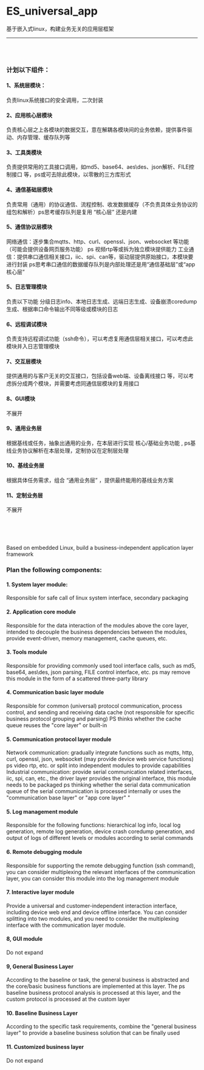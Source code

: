 # ES_universal_app

基于嵌入式linux，构建业务无关的应用层框架

***
<br><br>
### 计划以下组件：
#### 1、系统层模块：
负责linux系统接口的安全调用，二次封装 
<br>
#### 2、应用核心层模块
负责核心层之上各模块的数据交互，意在解耦各模块间的业务依赖，提供事件驱动、内存管理、缓存队列等
<br/>
#### 3、工具类模块
负责提供常用的工具接口调用，如md5、base64、aes\des、json解析、FILE控制接口  等，ps或可去除此模块，以零散的三方库形式
<br/>
#### 4、通信基础层模块
负责常用（通用）的协议通信、流程控制、收发数据缓存（不负责具体业务协议的组包和解析）ps思考缓存队列是复用 “核心层” 还是内建
<br/>
#### 5、通信协议层模块
网络通信：逐步集合mqtts、http、curl、openssl、json、websocket 等功能（可能会提供设备网页服务功能） ps 视频rtp等或拆为独立模块提供能力
工业通信：提供串口通信相关接口，iic、spi、can等，驱动层提供原始接口，本模块要进行封装 ps思考串口通信的数据缓存队列是内部处理还是用“通信基础层”或“app核心层”
<br/>
#### 5、日志管理模块
负责以下功能 分级日志info、本地日志生成、远端日志生成、设备崩溃coredump生成、根据串口命令输出不同等级或模块的日志
<br/>
#### 6、远程调试模块
负责支持远程调试功能（ssh命令），可以考虑复用通信层相关接口，可以考虑此模块并入日志管理模块
<br/>
#### 7、交互层模块
提供通用的与客户无关的交互接口，包括设备web端、设备离线接口 等，可以考虑拆分成两个模块，并需要考虑同通信层模块的复用接口
<br/>
#### 8、GUI模块
不展开
<br/>
#### 9、通用业务层
根据基线或任务，抽象出通用的业务，在本层进行实现  核心/基础业务功能 ,  ps基线业务协议解析在本层处理，定制协议在定制层处理
<br/>
#### 10、基线业务层
根据具体任务需求，组合 “通用业务层” ，提供最终能用的基线业务方案
<br/>
#### 11、定制业务层
不展开
<br/><br/><br/><br/><br/>



Based on embedded Linux, build a business-independent application layer framework

### Plan the following components:
#### 1. System layer module:
Responsible for safe call of linux system interface, secondary packaging
<br>
#### 2. Application core module
Responsible for the data interaction of the modules above the core layer, intended to decouple the business dependencies between the modules, provide event-driven, memory management, cache queues, etc.
<br/>
#### 3. Tools module
Responsible for providing commonly used tool interface calls, such as md5, base64, aes\des, json parsing, FILE control interface, etc. ps may remove this module in the form of a scattered three-party library
<br/>
#### 4. Communication basic layer module
Responsible for common (universal) protocol communication, process control, and sending and receiving data cache (not responsible for specific business protocol grouping and parsing) PS thinks whether the cache queue reuses the "core layer" or built-in
<br/>
#### 5. Communication protocol layer module
Network communication: gradually integrate functions such as mqtts, http, curl, openssl, json, websocket (may provide device web service functions) ps video rtp, etc. or split into independent modules to provide capabilities
Industrial communication: provide serial communication related interfaces, iic, spi, can, etc., the driver layer provides the original interface, this module needs to be packaged ps thinking whether the serial data communication queue of the serial communication is processed internally or uses the "communication base layer" or "app core layer" "
<br/>
#### 5. Log management module
Responsible for the following functions: hierarchical log info, local log generation, remote log generation, device crash coredump generation, and output of logs of different levels or modules according to serial commands
<br/>
#### 6. Remote debugging module
Responsible for supporting the remote debugging function (ssh command), you can consider multiplexing the relevant interfaces of the communication layer, you can consider this module into the log management module
<br/>
#### 7. Interactive layer module
Provide a universal and customer-independent interaction interface, including device web end and device offline interface. You can consider splitting into two modules, and you need to consider the multiplexing interface with the communication layer module.
<br/>
#### 8, GUI module
Do not expand
<br/>
#### 9, General Business Layer
According to the baseline or task, the general business is abstracted and the core/basic business functions are implemented at this layer. The ps baseline business protocol analysis is processed at this layer, and the custom protocol is processed at the custom layer
<br/>
#### 10. Baseline Business Layer
According to the specific task requirements, combine the "general business layer" to provide a baseline business solution that can be finally used
<br/>
#### 11. Customized business layer
Do not expand
<br/><br/><br/><br/><br/>
